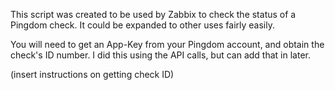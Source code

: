 This script was created to be used by Zabbix to check the status of a Pingdom check. It could be expanded to other uses fairly easily.

You will need to get an App-Key from your Pingdom account, and obtain the check's ID number. I did this using the API calls, but can add that in later.

(insert instructions on getting check ID)
